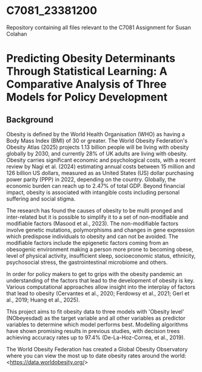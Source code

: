 # C7081_23381200
Repository containing all files relevant to the C7081 Assignment for Susan Colahan

# Predicting Obesity Determinants Through Statistical Learning: A Comparative Analysis of Three Models for Policy Development

## Background

Obesity is defined by the World Health Organisation (WHO) as having a Body Mass Index (BMI) of 30 or greater. The World Obesity Federation's Obesity Atlas (2025) projects 1.13 billion people will be living with obesity globally by 2030, and currently 28% of UK adults are living with obesity. Obesity carries significant economic and psychological costs, with a recent review by Nagi et al. (2024) estimating annual costs between 15 million and 126 billion US dollars, measured as as United States (US) dollar purchasing power parity (PPP) in 2022, depending on the country. Globally, the economic burden can reach up to 2.47% of total GDP. Beyond financial impact, obesity is associated with intangible costs including personal suffering and social stigma.

The research has found the causes of obesity to be multi pronged and inter-related but it is possible to simplify it to a set of non-modifiable and modifiable factors (Masood et al., 2023). The non-modifiable factors involve genetic mutations, polymorphisms and changes in gene expression which predispose individuals to obesity and can not be avoided. The modifiable factors include the epigenetic factors coming from an obesogenic environment making a person more prone to becoming obese, level of physical activity, insufficient sleep, socioeconomic status, ethnicity, psychosocial stress, the gastrointestinal microbiome and others.

In order for policy makers to get to grips with the obesity pandemic an understanding of the factors that lead to the development of obesity is key. Various computational approaches allow insight into the interplay of factors that lead to obesity (Cervantes et al., 2020; Ferdowsy et al., 2021; Gerl et al., 2019; Huang et al., 2025).

This project aims to fit obesity data to three models with 'Obesity level' (NObeyesdad) as the target variable and all other variables as predictor variables to determine which model performs best. Modelling algorithms have shown promising results in previous studies, with decision trees achieving accuracy rates up to 97.4% (De-La-Hoz-Correa, et al., 2019).

The World Obesity Federation has created a Global Obesity Observatory where you can view the most up to date obesity rates around the world:
<<https://data.worldobesity.org/>>
